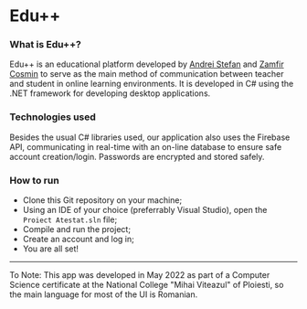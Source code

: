 # Edu++

### What is Edu++?

Edu++ is an educational platform developed by [Andrei Stefan](https://github.com/andreist3fan) and [Zamfir Cosmin](https://github.com/Cosmin0807) to serve as the main method of communication between teacher and student in online learning environments.
It is developed in C# using the .NET framework for developing desktop applications.

### Technologies used

Besides the usual C# libraries used, our application also uses the Firebase API, communicating in real-time with an on-line database to ensure safe account creation/login. Passwords are encrypted and stored safely.

### How to run

- Clone this Git repository on your machine;
- Using an IDE of your choice (preferrably Visual Studio), open the `Proiect Atestat.sln` file;
- Compile and run the project;
- Create an account and log in;
- You are all set!



----
To Note: This app was developed in May 2022 as part of a Computer Science certificate at the National College "Mihai Viteazul" of Ploiesti, so the main language for most of the UI is Romanian.
